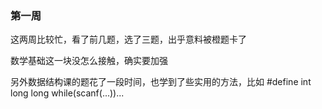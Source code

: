 ### 第一周
这两周比较忙，看了前几题，选了三题，出乎意料被橙题卡了

数学基础这一块没怎么接触，确实要加强

另外数据结构课的题花了一段时间，也学到了些实用的方法，比如
#define int long long
while(scanf(...))...

